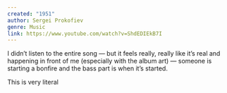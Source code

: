 ```yaml
---
created: "1951"
author: Sergei Prokofiev
genre: Music
link: https://www.youtube.com/watch?v=ShdEDIEkB7I
---
```

I didn’t listen to the entire song — but it feels really, really like it’s real and happening in front of me (especially with the album art) — someone is starting a bonfire and the bass part is when it’s started.

This is very literal
